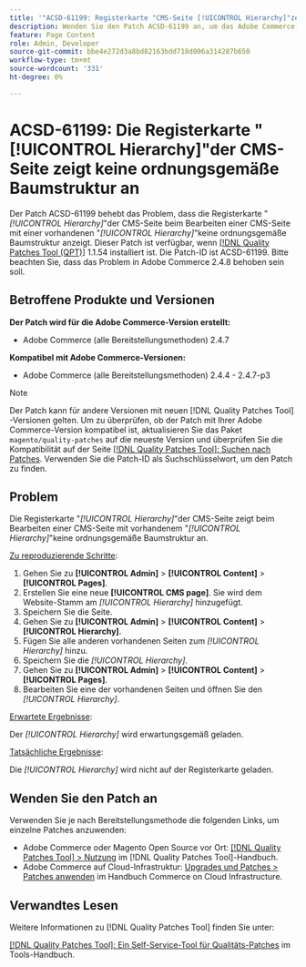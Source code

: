 ```yaml
---
title: '"ACSD-61199: Registerkarte "CMS-Seite [!UICONTROL Hierarchy]"zeigt keine ordnungsgemäße Baumstruktur an"'
description: Wenden Sie den Patch ACSD-61199 an, um das Adobe Commerce-Problem zu beheben, bei dem die Registerkarte *[!UICONTROL Hierarchy]* der CMS-Seite beim Bearbeiten einer CMS-Seite mit vorhandenem *[!UICONTROL Hierarchy]* keine ordnungsgemäße Baumstruktur anzeigt.
feature: Page Content
role: Admin, Developer
source-git-commit: bbe4e272d3a8bd82163bdd718d006a314287b650
workflow-type: tm+mt
source-wordcount: '331'
ht-degree: 0%

---
```


# ACSD-61199: Die Registerkarte &quot;[!UICONTROL Hierarchy]&quot;der CMS-Seite zeigt keine ordnungsgemäße Baumstruktur an

Der Patch ACSD-61199 behebt das Problem, dass die Registerkarte &quot;*[!UICONTROL Hierarchy]*&quot;der CMS-Seite beim Bearbeiten einer CMS-Seite mit einer vorhandenen &quot;*[!UICONTROL Hierarchy]*&quot;keine ordnungsgemäße Baumstruktur anzeigt. Dieser Patch ist verfügbar, wenn [[!DNL Quality Patches Tool (QPT)]](/help/tools/quality-patches-tool/quality-patches-tool-to-self-serve-quality-patches.md) 1.1.54 installiert ist. Die Patch-ID ist ACSD-61199. Bitte beachten Sie, dass das Problem in Adobe Commerce 2.4.8 behoben sein soll.

## Betroffene Produkte und Versionen

**Der Patch wird für die Adobe Commerce-Version erstellt:**

* Adobe Commerce (alle Bereitstellungsmethoden) 2.4.7

**Kompatibel mit Adobe Commerce-Versionen:**

* Adobe Commerce (alle Bereitstellungsmethoden) 2.4.4 - 2.4.7-p3

>[!NOTE]
>
>Der Patch kann für andere Versionen mit neuen [!DNL Quality Patches Tool] -Versionen gelten. Um zu überprüfen, ob der Patch mit Ihrer Adobe Commerce-Version kompatibel ist, aktualisieren Sie das Paket `magento/quality-patches` auf die neueste Version und überprüfen Sie die Kompatibilität auf der Seite [[!DNL Quality Patches Tool]: Suchen nach Patches](https://experienceleague.adobe.com/tools/commerce-quality-patches/index.html). Verwenden Sie die Patch-ID als Suchschlüsselwort, um den Patch zu finden.

## Problem

Die Registerkarte &quot;*[!UICONTROL Hierarchy]*&quot;der CMS-Seite zeigt beim Bearbeiten einer CMS-Seite mit vorhandenem &quot;*[!UICONTROL Hierarchy]*&quot;keine ordnungsgemäße Baumstruktur an.

<u>Zu reproduzierende Schritte</u>:

1. Gehen Sie zu **[!UICONTROL Admin]** > **[!UICONTROL Content]** > **[!UICONTROL Pages]**.
1. Erstellen Sie eine neue **[!UICONTROL CMS page]**. Sie wird dem Website-Stamm am *[!UICONTROL Hierarchy]* hinzugefügt.
1. Speichern Sie die Seite.
1. Gehen Sie zu **[!UICONTROL Admin]** > **[!UICONTROL Content]** > **[!UICONTROL Hierarchy]**.
1. Fügen Sie alle anderen vorhandenen Seiten zum *[!UICONTROL Hierarchy]* hinzu.
1. Speichern Sie die *[!UICONTROL Hierarchy]*.
1. Gehen Sie zu **[!UICONTROL Admin]** > **[!UICONTROL Content]** > **[!UICONTROL Pages]**.
1. Bearbeiten Sie eine der vorhandenen Seiten und öffnen Sie den *[!UICONTROL Hierarchy]*.

<u>Erwartete Ergebnisse</u>:

Der *[!UICONTROL Hierarchy]* wird erwartungsgemäß geladen.

<u>Tatsächliche Ergebnisse</u>:

Die *[!UICONTROL Hierarchy]* wird nicht auf der Registerkarte geladen.

## Wenden Sie den Patch an

Verwenden Sie je nach Bereitstellungsmethode die folgenden Links, um einzelne Patches anzuwenden:

* Adobe Commerce oder Magento Open Source vor Ort: [[!DNL Quality Patches Tool] > Nutzung](/help/tools/quality-patches-tool/usage.md) im [!DNL Quality Patches Tool]-Handbuch.
* Adobe Commerce auf Cloud-Infrastruktur: [Upgrades und Patches > Patches anwenden](https://experienceleague.adobe.com/docs/commerce-cloud-service/user-guide/develop/upgrade/apply-patches.html) im Handbuch Commerce on Cloud Infrastructure.

## Verwandtes Lesen

Weitere Informationen zu [!DNL Quality Patches Tool] finden Sie unter:

[[!DNL Quality Patches Tool]: Ein Self-Service-Tool für Qualitäts-Patches](/help/tools/quality-patches-tool/quality-patches-tool-to-self-serve-quality-patches.md) im Tools-Handbuch.
